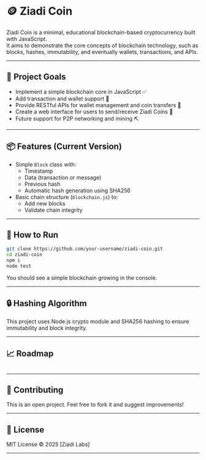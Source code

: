 # 🪙 Ziadi Coin

Ziadi Coin is a minimal, educational blockchain-based cryptocurrency built with JavaScript.  
It aims to demonstrate the core concepts of blockchain technology, such as blocks, hashes, immutability, and eventually wallets, transactions, and APIs.

---

## 🚀 Project Goals

- Implement a simple blockchain core in JavaScript ✅
- Add transaction and wallet support 🧠
- Provide RESTful APIs for wallet management and coin transfers 🔧
- Create a web interface for users to send/receive Ziadi Coins 💸
- Future support for P2P networking and mining ⛏️

---

## 📦 Features (Current Version)

- Simple `Block` class with:
  - Timestamp
  - Data (transaction or message)
  - Previous hash
  - Automatic hash generation using SHA256
- Basic chain structure (`blockchain.js`) to:
  - Add new blocks
  - Validate chain integrity

---

## 💪 How to Run

```bash
git clone https://github.com/your-username/ziadi-coin.git
cd ziadi-coin
npm i
node test
```
You should see a simple blockchain growing in the console.



---


## 🔒 Hashing Algorithm

This project uses Node.js crypto module and SHA256 hashing to ensure immutability and block integrity.


---


## 📈 Roadmap
```
```


---


## 🤝 Contributing

This is an open project. Feel free to fork it and suggest improvements!



---

## 📜 License

MIT License © 2025 [Ziadi Labs]


---
